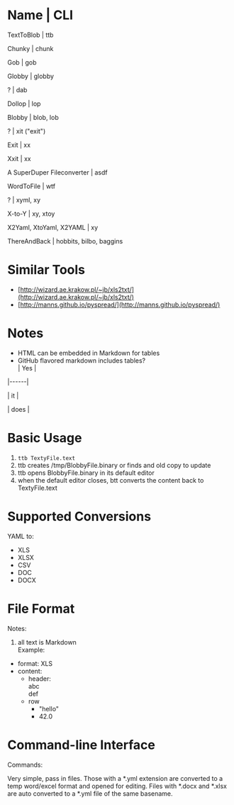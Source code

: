 <!--

curmit: https://docs.google.com/document/d/1OHygs-Fhn7rT2hVctUilsciJ8BQLqwR5ZcqzDVowIyA/pub?embedded=true

-->



# Name | CLI

TextToBlob | ttb

Chunky | chunk

Gob | gob

Globby | globby

? | dab

Dollop | lop

Blobby | blob, lob

? | xit ("exit")

Exit | xx

Xxit | xx

A SuperDuper Fileconverter | asdf

WordToFile | wtf

? | xyml, xy

X-to-Y | xy, xtoy

X2Yaml, XtoYaml, X2YAML | xy

ThereAndBack | hobbits, bilbo, baggins

# Similar Tools

 - [http://wizard.ae.krakow.pl/~jb/xls2txt/](http://wizard.ae.krakow.pl/~jb/xls2txt/)  
 - [http://manns.github.io/pyspread/](http://manns.github.io/pyspread/)  
# Notes

 - HTML can be embedded in Markdown for tables  
- GitHub flavored markdown includes tables?  
| Yes  |

|------|

|  it  |

| does |

# Basic Usage

 1. `ttb TextyFile.text`  
 2. ttb creates /tmp/BlobbyFile.binary or finds and old copy to update  
 3. ttb opens BlobbyFile.binary in its default editor  
 4. when the default editor closes, btt converts the content back to TextyFile.text  
# Supported Conversions

YAML to:

 - XLS  
 - XLSX  
 - CSV  
 - DOC  
 - DOCX  
# File Format

Notes:

 1. all text is Markdown  
Example:

   - format: XLS  
   - content:  
     - header:  
          abc  
          def  
     - row  
        - "hello"  
       - 42.0  
# Command-line Interface

Commands:

Very simple, pass in files. Those with a *.yml extension are converted to a
temp word/excel format and opened for editing. Files with *.docx and *.xlsx
are auto converted to a *.yml file of the same basename.

